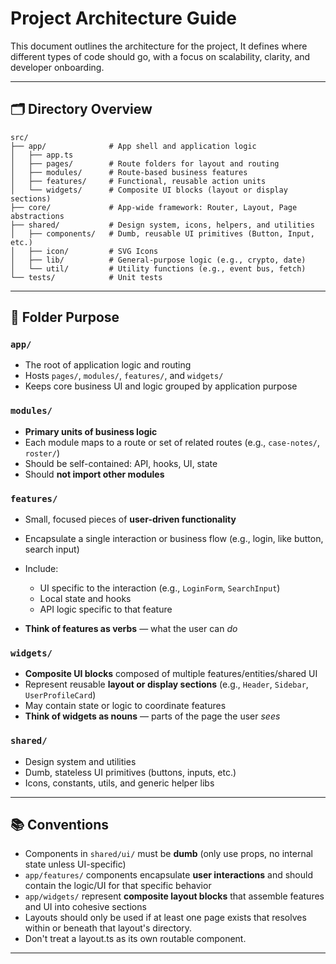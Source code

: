 # Project Architecture Guide

This document outlines the architecture for the project, It defines where different types of code should go, with a focus on scalability, clarity, and developer onboarding.

---

## 🗂 Directory Overview

```
src/
├── app/              # App shell and application logic
│   ├── app.ts
│   ├── pages/        # Route folders for layout and routing
│   ├── modules/      # Route-based business features
│   ├── features/     # Functional, reusable action units
│   └── widgets/      # Composite UI blocks (layout or display sections)
├── core/             # App-wide framework: Router, Layout, Page abstractions
├── shared/           # Design system, icons, helpers, and utilities
│   ├── components/   # Dumb, reusable UI primitives (Button, Input, etc.)
│   ├── icon/         # SVG Icons
│   ├── lib/          # General-purpose logic (e.g., crypto, date)
│   └── util/         # Utility functions (e.g., event bus, fetch)
└── tests/            # Unit tests
```

---

## 📁 Folder Purpose

### `app/`

- The root of application logic and routing
- Hosts `pages/`, `modules/`, `features/`, and `widgets/`
- Keeps core business UI and logic grouped by application purpose

### `modules/`

- **Primary units of business logic**
- Each module maps to a route or set of related routes (e.g., `case-notes/`, `roster/`)
- Should be self-contained: API, hooks, UI, state
- Should **not import other modules**

### `features/`

- Small, focused pieces of **user-driven functionality**
- Encapsulate a single interaction or business flow (e.g., login, like button, search input)
- Include:

  - UI specific to the interaction (e.g., `LoginForm`, `SearchInput`)
  - Local state and hooks
  - API logic specific to that feature

- **Think of features as verbs** — what the user can _do_

### `widgets/`

- **Composite UI blocks** composed of multiple features/entities/shared UI
- Represent reusable **layout or display sections** (e.g., `Header`, `Sidebar`, `UserProfileCard`)
- May contain state or logic to coordinate features
- **Think of widgets as nouns** — parts of the page the user _sees_

### `shared/`

- Design system and utilities
- Dumb, stateless UI primitives (buttons, inputs, etc.)
- Icons, constants, utils, and generic helper libs

---

## 📚 Conventions

- Components in `shared/ui/` must be **dumb** (only use props, no internal state unless UI-specific)
- `app/features/` components encapsulate **user interactions** and should contain the logic/UI for that specific behavior
- `app/widgets/` represent **composite layout blocks** that assemble features and UI into cohesive sections
- Layouts should only be used if at least one page exists that resolves within or beneath that layout's directory.
- Don't treat a layout.ts as its own routable component.

---
